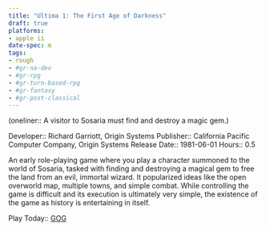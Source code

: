```yaml
---
title: "Ultima 1: The First Age of Darkness"
draft: true
platforms:
- apple ii
date-spec: m
tags:
- rough
- #gr-na-dev 
- #gr-rpg 
- #gr-turn-based-rpg 
- #gr-fantasy 
- #gr-post-classical 
---
```


(oneliner:: A visitor to Sosaria must find and destroy a magic gem.)

Developer:: Richard Garriott, Origin Systems
Publisher:: California Pacific Computer Company, Origin Systems
Release Date:: 1981-06-01
Hours:: 0.5

An early role-playing game where you play a character summoned to the world of Sosaria, tasked with finding and destroying a magical gem to free the land from an evil, immortal wizard. It popularized ideas like the open overworld map, multiple towns, and simple combat. While controlling the game is difficult and its execution is ultimately very simple, the existence of the game as history is entertaining in itself.

Play Today:: [GOG](https://www.gog.com/en/game/ultima_1_2_3)